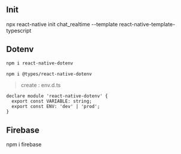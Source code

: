 ## Init

npx react-native init chat_realtime --template react-native-template-typescript

## Dotenv

```sh
npm i react-native-dotenv
```
```sh
npm i @types/react-native-dotenv
```

> create : env.d.ts

```tsx
declare module 'react-native-dotenv' {
  export const VARIABLE: string;
  export const ENV: 'dev' | 'prod';
}
```
## Firebase

npm i firebase